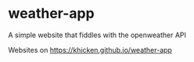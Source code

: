 # weather-app
A simple website that fiddles with the openweather API

Websites on https://khicken.github.io/weather-app
